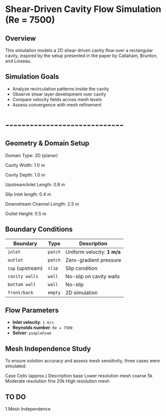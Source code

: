 # Shear-Driven Cavity Flow Simulation (Re = 7500)
## Overview
This simulation models a 2D shear-driven cavity flow over a rectangular cavity, inspired by the setup presented in the paper by Callaham, Brunton, and Loiseau.

## Simulation Goals

- Analyze recirculation patterns inside the cavity
- Observe shear layer development over cavity
- Compare velocity fields across mesh levels
- Assess convergence with mesh refinement
# ----------------------------- 

## Geometry & Domain Setup
Domain Type: 2D (planar)

Cavity Width: 1.0 m

Cavity Depth: 1.0 m

Upstream/inlet Length: 0.8 m

Slip Inlet length: 0.4 m

Downstream Channel Length: 2.5 m

Outlet Height: 0.5 m

## Boundary Conditions

| Boundary      | Type     | Description                          |
|---------------|----------|--------------------------------------|
| `inlet`       | `patch`  | Uniform velocity: **1 m/s**          |
| `outlet`      | `patch`  | Zero-gradient pressure               |
| `top` (upstream) | `slip`   | Slip condition                     |
| `cavity walls`| `wall`   | No-slip on cavity walls              |
| `bottom wall` | `wall`   | No-slip                              |
| `front/back`  | `empty`  | 2D simulation                        |

## Flow Parameters

- **Inlet velocity**: `1 m/s`
- **Reynolds number**: `Re = 7500`
- **Solver**: `pimpleFoam` 

## Mesh Independence Study
To ensure solution accuracy and assess mesh sensitivity, three cases were simulated:

Case	Cells (approx.)	Description
base	    	Lower resolution mesh
coarse	 5k 	Moderate resolution 
fine	 20k	High resolution mesh

## TO DO 
1.Mesh Independence

